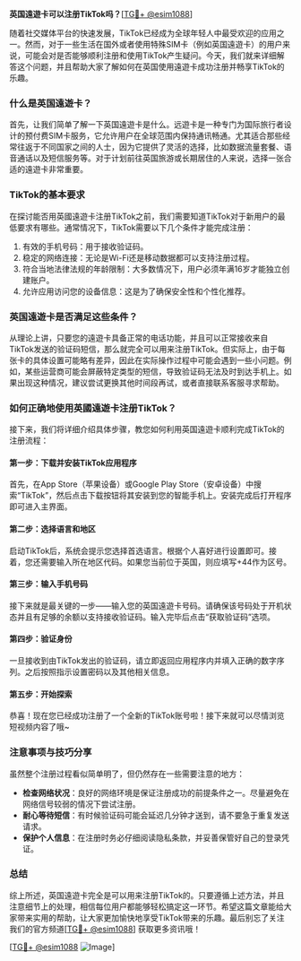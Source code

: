 **英国遠遊卡可以注册TikTok吗？**[[TG💪+ @esim1088](https://t.me/s/esim1088)]

随着社交媒体平台的快速发展，TikTok已经成为全球年轻人中最受欢迎的应用之一。然而，对于一些生活在国外或者使用特殊SIM卡（例如英国遠遊卡）的用户来说，可能会对是否能够顺利注册和使用TikTok产生疑问。今天，我们就来详细解答这个问题，并且帮助大家了解如何在英国使用遠遊卡成功注册并畅享TikTok的乐趣。

### 什么是英国遠遊卡？

首先，让我们简单了解一下英国遠遊卡是什么。远遊卡是一种专门为国际旅行者设计的预付费SIM卡服务，它允许用户在全球范围内保持通讯畅通。尤其适合那些经常往返于不同国家之间的人士，因为它提供了灵活的选择，比如数据流量套餐、语音通话以及短信服务等。对于计划前往英国旅游或长期居住的人来说，选择一张合适的遠遊卡非常重要。

### TikTok的基本要求

在探讨能否用英國遠遊卡注册TikTok之前，我们需要知道TikTok对于新用户的最低要求有哪些。通常情况下，TikTok需要以下几个条件才能完成注册：
1. 有效的手机号码：用于接收验证码。
2. 稳定的网络连接：无论是Wi-Fi还是移动数据都可以支持注册过程。
3. 符合当地法律法规的年龄限制：大多数情况下，用户必须年满16岁才能独立创建账户。
4. 允许应用访问您的设备信息：这是为了确保安全性和个性化推荐。

### 英国遠遊卡是否满足这些条件？

从理论上讲，只要您的遠遊卡具备正常的电话功能，并且可以正常接收来自TikTok发送的验证码短信，那么就完全可以用来注册TikTok。但实际上，由于每张卡的具体设置可能略有差异，因此在实际操作过程中可能会遇到一些小问题。例如，某些运营商可能会屏蔽特定类型的短信，导致验证码无法及时到达手机上。如果出现这种情况，建议尝试更换其他时间段再试，或者直接联系客服寻求帮助。

### 如何正确地使用英國遠遊卡注册TikTok？

接下来，我们将详细介绍具体步骤，教您如何利用英国遠遊卡顺利完成TikTok的注册流程：

#### 第一步：下载并安装TikTok应用程序
首先，在App Store（苹果设备）或Google Play Store（安卓设备）中搜索“TikTok”，然后点击下载按钮将其安装到您的智能手机上。安装完成后打开程序即可进入主界面。

#### 第二步：选择语言和地区
启动TikTok后，系统会提示您选择首选语言。根据个人喜好进行设置即可。接着，您还需要输入所在地区代码。如果您当前位于英国，则应填写+44作为区号。

#### 第三步：输入手机号码
接下来就是最关键的一步——输入您的英国遠遊卡号码。请确保该号码处于开机状态并且有足够的余额以支持接收验证码。输入完毕后点击“获取验证码”选项。

#### 第四步：验证身份
一旦接收到由TikTok发出的验证码，请立即返回应用程序内并填入正确的数字序列。之后按照指示设置密码以及其他相关信息。

#### 第五步：开始探索
恭喜！现在您已经成功注册了一个全新的TikTok账号啦！接下来就可以尽情浏览短视频内容了哦~

### 注意事项与技巧分享

虽然整个注册过程看似简单明了，但仍然存在一些需要注意的地方：
- **检查网络状况**：良好的网络环境是保证注册成功的前提条件之一。尽量避免在网络信号较弱的情况下尝试注册。
- **耐心等待短信**：有时候验证码可能会延迟几分钟才送到，请不要急于重复发送请求。
- **保护个人信息**：在注册时务必仔细阅读隐私条款，并妥善保管好自己的登录凭证。

### 总结

综上所述，英国遠遊卡完全是可以用来注册TikTok的。只要遵循上述方法，并且注意细节上的处理，相信每位用户都能够轻松搞定这一环节。希望这篇文章能给大家带来实用的帮助，让大家更加愉快地享受TikTok带来的乐趣。最后别忘了关注我们的官方频道[[TG💪+ @esim1088](https://t.me/s/esim1088)] 获取更多资讯哦！

[[TG💪+ @esim1088](https://t.me/s/esim1088) ![Image](https://i.postimg.cc/4NQfJmqS/Snipaste-2025-05-13-00-14-12.png)]